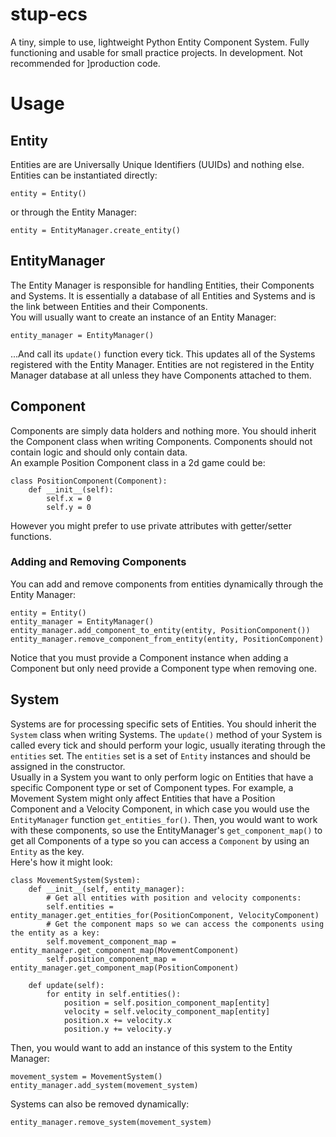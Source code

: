 # stup-ecs
A tiny, simple to use, lightweight Python Entity Component System. Fully functioning and usable for small practice projects. In development. Not recommended for ]production code.

# Usage
## Entity
Entities are are Universally Unique Identifiers (UUIDs) and nothing else. Entities can be instantiated directly:
```
entity = Entity()
```
or through the Entity Manager:
```
entity = EntityManager.create_entity()
```

## EntityManager
The Entity Manager is responsible for handling Entities, their Components and Systems. It is essentially a database of all Entities and Systems and is the link between Entities and their Components.  
You will usually want to create an instance of an Entity Manager:
```
entity_manager = EntityManager()
```
...And call its `update()` function every tick. This updates all of the Systems registered with the Entity Manager.
Entities are not registered in the Entity Manager database at all unless they have Components attached to them.

## Component
Components are simply data holders and nothing more. You should inherit the Component class when writing Components. Components should not contain logic and should only contain data.  
An example Position Component class in a 2d game could be:
```
class PositionComponent(Component):  
	def __init__(self):
		self.x = 0
		self.y = 0
```
However you might prefer to use private attributes with getter/setter functions.
### Adding and Removing Components
You can add and remove components from entities dynamically through the Entity Manager:
```
entity = Entity()
entity_manager = EntityManager()
entity_manager.add_component_to_entity(entity, PositionComponent())
entity_manager.remove_component_from_entity(entity, PositionComponent)
```
Notice that you must provide a Component instance when adding a Component but only need provide a Component type when removing one.
## System
Systems are for processing specific sets of Entities. You should inherit the `System` class when writing Systems. The `update()` method of your System is called every tick and should perform your logic, usually iterating through the `entities` set. The `entities` set is a set of `Entity` instances and should be assigned in the constructor.  
Usually in a System you want to only perform logic on Entities that have a specific Component type or set of Component types. For example, a Movement System might only affect Entities that have a Position Component and a Velocity Component, in which case you would use the `EntityManager` function `get_entities_for()`.
Then, you would want to work with these components, so use the EntityManager's `get_component_map()` to get all Components of a type so you can access a `Component` by using an `Entity` as the key.  
Here's how it might look:
```
class MovementSystem(System):
	def __init__(self, entity_manager):
		# Get all entities with position and velocity components:
		self.entities = entity_manager.get_entities_for(PositionComponent, VelocityComponent)
		# Get the component maps so we can access the components using the entity as a key:
		self.movement_component_map = entity_manager.get_component_map(MovementComponent)
		self.position_component_map = entity_manager.get_component_map(PositionComponent)
		
	def update(self):
		for entity in self.entities():
			position = self.position_component_map[entity]
			velocity = self.velocity_component_map[entity]
			position.x += velocity.x
			position.y += velocity.y
```
Then, you would want to add an instance of this system to the Entity Manager:
```
movement_system = MovementSystem()
entity_manager.add_system(movement_system)
```
Systems can also be removed dynamically:
```
entity_manager.remove_system(movement_system)
```
